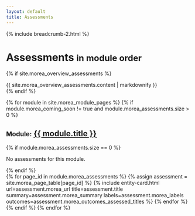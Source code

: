```yaml
---
layout: default
title: Assessments
---
```

{% include breadcrumb-2.html %}

<div class="container">
  <h1>Assessments <small>in module order</small></h1>
</div>

{% if site.morea_overview_assessments %}
<div class="container">
  {{ site.morea_overview_assessments.content | markdownify }}
</div>
{% endif %}

{% for module in site.morea_module_pages %}
{% if module.morea_coming_soon != true and module.morea_assessments.size > 0 %}
<div class="{% cycle 'section-background-1', 'section-background-2' %}">
  <div class="container">
    <h2><small>Module:</small> <a href="{{ site.baseurl }}{{ module.module_page.url }}">{{ module.title }}</a></h2>
      {% if module.morea_assessments.size == 0 %}
        <p>No assessments for this module.</p>
       {% endif %}
       <div class="row">
       {% for page_id in module.morea_assessments %}
         {% assign assessment = site.morea_page_table[page_id] %}
         {% include entity-card.html url=assessment.morea_url title=assessment.title summary=assessment.morea_summary labels=assessment.morea_labels outcomes=assessment.morea_outcomes_assessed_titles %}
       {% endfor %}
    </div>
  </div>
</div>
{% endif %}
{% endfor %}